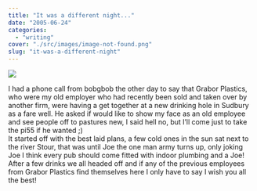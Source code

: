 ```yaml
---
title: "It was a different night..."
date: "2005-06-24"
categories: 
  - "writing"
cover: "./src/images/image-not-found.png"
slug: "it-was-a-different-night"
---
```


[![](/images/21321325_821b77e0d8_m.jpg)](http://www.flickr.com/photos/funkylarma/21321325/ "Every party needs a Joe")

I had a phone call from bobgbob the other day to say that Grabor Plastics, who were my old employer who had recently been sold and taken over by another firm, were having a get together at a new drinking hole in Sudbury as a fare well. He asked if would like to show my face as an old employee and see people off to pastures new, I said hell no, but I’ll come just to take the pi55 if he wanted ;)  
It started off with the best laid plans, a few cold ones in the sun sat next to the river Stour, that was until Joe the one man army turns up, only joking Joe I think every pub should come fitted with indoor plumbing and a Joe!  
After a few drinks we all headed off and if any of the previous employees from Grabor Plastics find themselves here I only have to say I wish you all the best!
